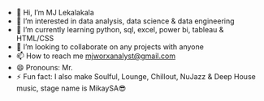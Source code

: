- 👋 Hi, I’m MJ Lekalakala
- 👀 I’m interested in data analysis, data science & data engineering
- 🌱 I’m currently learning python, sql, excel, power bi, tableau & HTML/CSS
- 💞️ I’m looking to collaborate on any projects with anyone 
- 📫 How to reach me mjworxanalyst@gmail.com
- 😄 Pronouns: Mr.
- ⚡ Fun fact: I also make Soulful, Lounge, Chillout, NuJazz & Deep House music, stage name is MikaySA😎

<!---
MJWorx/MJWorx is a ✨ special ✨ repository because its `README.md` (this file) appears on your GitHub profile.
You can click the Preview link to take a look at your changes.
--->
